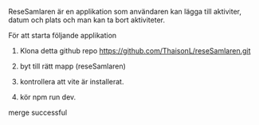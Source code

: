 ReseSamlaren är en applikation som användaren kan lägga
till aktiviter, datum och plats och man kan ta bort aktiviteter.

För att starta följande applikation

1. Klona detta github repo https://github.com/ThaisonL/reseSamlaren.git

2. byt till rätt mapp (reseSamlaren)

3. kontrollera att vite är installerat.

4. kör npm run dev.

merge successful
